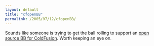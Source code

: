 ```yaml
---
layout: default
title: "cfopenBB"
permalink: /2005/07/12/cfopenBB/
---
```


Sounds like someone is trying to get the ball rolling to support an <a href="http://www.cfopenbb.com/" target="_blank">open source BB for ColdFusion</a>. Worth keeping an eye on.<br/>